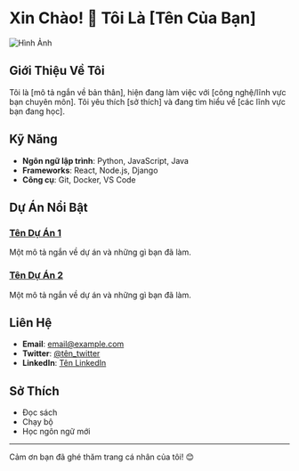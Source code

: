 # Xin Chào! 👋 Tôi Là [Tên Của Bạn]

![Hình Ảnh](link-to-your-image.jpg)

## Giới Thiệu Về Tôi

Tôi là [mô tả ngắn về bản thân], hiện đang làm việc với [công nghệ/lĩnh vực bạn chuyên môn]. Tôi yêu thích [sở thích] và đang tìm hiểu về [các lĩnh vực bạn đang học].

## Kỹ Năng

- **Ngôn ngữ lập trình**: Python, JavaScript, Java
- **Frameworks**: React, Node.js, Django
- **Công cụ**: Git, Docker, VS Code

## Dự Án Nổi Bật

### [Tên Dự Án 1](link-to-your-project)
Một mô tả ngắn về dự án và những gì bạn đã làm.

### [Tên Dự Án 2](link-to-your-project)
Một mô tả ngắn về dự án và những gì bạn đã làm.

## Liên Hệ

- **Email**: [email@example.com](mailto:email@example.com)
- **Twitter**: [@tên_twitter](https://twitter.com/tên_twitter)
- **LinkedIn**: [Tên LinkedIn](https://linkedin.com/in/tên-linkedin)

## Sở Thích

- Đọc sách
- Chạy bộ
- Học ngôn ngữ mới

---

Cảm ơn bạn đã ghé thăm trang cá nhân của tôi! 😊
